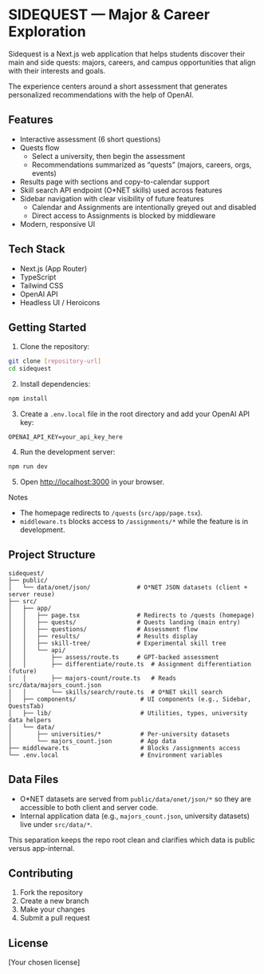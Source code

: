 # SIDEQUEST — Major & Career Exploration

Sidequest is a Next.js web application that helps students discover their main and side quests: majors, careers, and campus opportunities that align with their interests and goals.

The experience centers around a short assessment that generates personalized recommendations with the help of OpenAI.

## Features

- Interactive assessment (6 short questions)
- Quests flow
  - Select a university, then begin the assessment
  - Recommendations summarized as “quests” (majors, careers, orgs, events)
- Results page with sections and copy-to-calendar support
- Skill search API endpoint (O*NET skills) used across features
- Sidebar navigation with clear visibility of future features
  - Calendar and Assignments are intentionally greyed out and disabled
  - Direct access to Assignments is blocked by middleware
- Modern, responsive UI

## Tech Stack

- Next.js (App Router)
- TypeScript
- Tailwind CSS
- OpenAI API
- Headless UI / Heroicons

## Getting Started

1. Clone the repository:
```bash
git clone [repository-url]
cd sidequest
```

2. Install dependencies:
```bash
npm install
```

3. Create a `.env.local` file in the root directory and add your OpenAI API key:
```
OPENAI_API_KEY=your_api_key_here
```

4. Run the development server:
```bash
npm run dev
```

5. Open [http://localhost:3000](http://localhost:3000) in your browser.

Notes
- The homepage redirects to `/quests` (`src/app/page.tsx`).
- `middleware.ts` blocks access to `/assignments/*` while the feature is in development.

## Project Structure

```
sidequest/
├── public/
│   └── data/onet/json/             # O*NET JSON datasets (client + server reuse)
├── src/
│   ├── app/
│   │   ├── page.tsx                # Redirects to /quests (homepage)
│   │   ├── quests/                 # Quests landing (main entry)
│   │   ├── questions/              # Assessment flow
│   │   ├── results/                # Results display
│   │   ├── skill-tree/             # Experimental skill tree
│   │   └── api/
│   │       ├── assess/route.ts     # GPT-backed assessment
│   │       ├── differentiate/route.ts  # Assignment differentiation (future)
│   │       ├── majors-count/route.ts   # Reads src/data/majors_count.json
│   │       └── skills/search/route.ts  # O*NET skill search
│   ├── components/                  # UI components (e.g., Sidebar, QuestsTab)
│   ├── lib/                         # Utilities, types, university data helpers
│   └── data/
│       ├── universities/*           # Per-university datasets
│       └── majors_count.json        # App data
├── middleware.ts                    # Blocks /assignments access
└── .env.local                       # Environment variables
```

## Data Files

- O*NET datasets are served from `public/data/onet/json/*` so they are accessible to both client and server code.
- Internal application data (e.g., `majors_count.json`, university datasets) live under `src/data/*`.

This separation keeps the repo root clean and clarifies which data is public versus app-internal.

## Contributing

1. Fork the repository
2. Create a new branch
3. Make your changes
4. Submit a pull request

## License

[Your chosen license]
